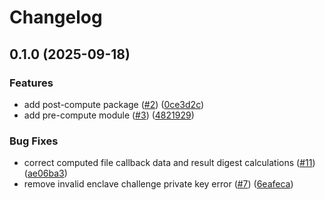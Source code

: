 # Changelog

## 0.1.0 (2025-09-18)


### Features

* add post-compute package ([#2](https://github.com/iExecBlockchainComputing/tee-worker-compute-rust/issues/2)) ([0ce3d2c](https://github.com/iExecBlockchainComputing/tee-worker-compute-rust/commit/0ce3d2cd3d670040cf1773f793798dcefe323014))
* add pre-compute module ([#3](https://github.com/iExecBlockchainComputing/tee-worker-compute-rust/issues/3)) ([4821929](https://github.com/iExecBlockchainComputing/tee-worker-compute-rust/commit/4821929102afc1cb5db0b9e77264179640678fc0))


### Bug Fixes

* correct computed file callback data and result digest calculations ([#11](https://github.com/iExecBlockchainComputing/tee-worker-compute-rust/issues/11)) ([ae06ba3](https://github.com/iExecBlockchainComputing/tee-worker-compute-rust/commit/ae06ba3941afe588e5aa977047b6063df31b7661))
* remove invalid enclave challenge private key error ([#7](https://github.com/iExecBlockchainComputing/tee-worker-compute-rust/issues/7)) ([6eafeca](https://github.com/iExecBlockchainComputing/tee-worker-compute-rust/commit/6eafecafba6767bd55bb217ce8b410d215106447))
